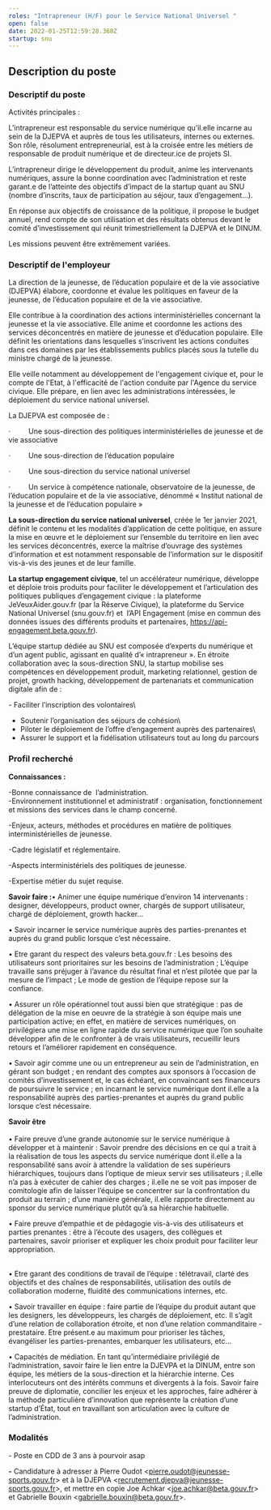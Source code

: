 ```yaml
---
roles: "Intrapreneur (H/F) pour le Service National Universel "
open: false
date: 2022-01-25T12:59:28.368Z
startup: snu
---
```

## Description du poste

### Descriptif du poste

Activités principales :

L’intrapreneur est responsable du service numérique qu’il.elle incarne au sein de la DJEPVA et auprès de tous les utilisateurs, internes ou externes. Son rôle, résolument entrepreneurial, est à la croisée entre les métiers de responsable de produit numérique et de directeur.ice de projets SI.

L’intrapreneur dirige le développement du produit, anime les intervenants numériques, assure la bonne coordination avec l’administration et reste garant.e de l’atteinte des objectifs d’impact de la startup quant au SNU (nombre d’inscrits, taux de participation au séjour, taux d’engagement...). 

En réponse aux objectifs de croissance de la politique, il propose le budget annuel, rend compte de son utilisation et des résultats obtenus devant le comité d’investissement qui réunit trimestriellement la DJEPVA et le DINUM.

Les missions peuvent être extrêmement variées.

### Descriptif de l'employeur

La direction de la jeunesse, de l’éducation populaire et de la vie associative (DJEPVA) élabore, coordonne et évalue les politiques en faveur de la jeunesse, de l’éducation populaire et de la vie associative.

Elle contribue à la coordination des actions interministérielles concernant la jeunesse et la vie associative. Elle anime et coordonne les actions des services déconcentrés en matière de jeunesse et d’éducation populaire. Elle définit les orientations dans lesquelles s’inscrivent les actions conduites dans ces domaines par les établissements publics placés sous la tutelle du ministre chargé de la jeunesse.

Elle veille notamment au développement de l'engagement civique et, pour le compte de l'Etat, à l'efficacité de l'action conduite par l'Agence du service civique. Elle prépare, en lien avec les administrations intéressées, le déploiement du service national universel.

La DJEPVA est composée de :

·         Une sous-direction des politiques interministérielles de jeunesse et de vie associative

·         Une sous-direction de l’éducation populaire

·         Une sous-direction du service national universel

·         Un service à compétence nationale, observatoire de la jeunesse, de l’éducation populaire et de la vie associative, dénommé « Institut national de la jeunesse et de l’éducation populaire »

**La sous-direction du service national universel**, créée le 1er janvier 2021, définit le contenu et les modalités d’application de cette politique, en assure la mise en œuvre et le déploiement sur l’ensemble du territoire en lien avec les services déconcentrés, exerce la maîtrise d’ouvrage des systèmes d’information et est notamment responsable de l’information sur le dispositif vis-à-vis des jeunes et de leur famille.

**La startup engagement civique**, tel un accélérateur numérique, développe et déploie trois produits pour faciliter le développement et l’articulation des politiques publiques d’engagement civique : la plateforme JeVeuxAider.gouv.fr (par la Réserve Civique), la plateforme du Service National Universel (snu.gouv.fr) et  l’API Engagement (mise en commun des données issues des différents produits et partenaires, https://api-engagement.beta.gouv.fr).

L’équipe startup dédiée au SNU est composée d’experts du numérique et d’un agent public, agissant en qualité d’« intrapreneur ». En étroite collaboration avec la sous-direction SNU, la startup mobilise ses compétences en développement produit, marketing relationnel, gestion de projet, growth hacking, développement de partenariats et communication digitale afin de :

\- Faciliter l’inscription des volontaires\

* Soutenir l’organisation des séjours de cohésion\
* Piloter le déploiement de l’offre d’engagement auprès des partenaires\
* Assurer le support et la fidélisation utilisateurs tout au long du parcours

### Profil recherché

**Connaissances :**

\-Bonne connaissance de  l’administration.\
-Environnement institutionnel et administratif : organisation, fonctionnement et missions des services dans le champ concerné.

\-Enjeux, acteurs, méthodes et procédures en matière de politiques interministérielles de jeunesse.

\-Cadre législatif et réglementaire.

\-Aspects interministériels des politiques de jeunesse.

\-Expertise métier du sujet requise. 

**Savoir faire :**• Animer une équipe numérique d’environ 14 intervenants : designer, développeurs, product owner, chargés de support utilisateur, chargé de déploiement, growth hacker...

• Savoir incarner le service numérique auprès des parties-prenantes et auprès du grand public lorsque c’est nécessaire.

• Etre garant du respect des valeurs beta.gouv.fr : Les besoins des utilisateurs sont prioritaires sur les besoins de l’administration ; L’équipe travaille sans préjuger à l’avance du résultat final et n’est pilotée que par la mesure de l’impact ; Le mode de gestion de l’équipe repose sur la confiance.

• Assurer un rôle opérationnel tout aussi bien que stratégique : pas de délégation de la mise en oeuvre de la stratégie à son équipe mais une participation active; en effet, en matière de services numériques, on privilégiera une mise en ligne rapide du service numérique que l’on souhaite développer afin de le confronter à de vrais utilisateurs, recueillir leurs retours et l’améliorer rapidement en conséquence.

• Savoir agir comme une ou un entrepreneur au sein de l’administration, en gérant son budget ; en rendant des comptes aux sponsors à l’occasion de comités d’investissement et, le cas échéant, en convaincant ses financeurs de poursuivre le service ; en incarnant le service numérique dont il.elle a la responsabilité auprès des parties-prenantes et auprès du grand public lorsque c’est nécessaire. 

**Savoir être**\
\
• Faire preuve d’une grande autonomie sur le service numérique à développer et à maintenir : Savoir prendre des décisions en ce qui a trait à la réalisation de tous les aspects du service numérique dont il.elle a la responsabilité sans avoir à attendre la validation de ses supérieurs hiérarchiques, toujours dans l’optique de mieux servir ses utilisateurs ; il.elle n’a pas à exécuter de cahier des charges ; il.elle ne se voit pas imposer de comitologie afin de laisser l’équipe se concentrer sur la confrontation du produit au terrain ; d’une manière générale, il.elle rapporte directement au sponsor du service numérique plutôt qu’à sa hiérarchie habituelle.

• Faire preuve d’empathie et de pédagogie vis-à-vis des utilisateurs et parties prenantes : être à l’écoute des usagers, des collègues et partenaires, savoir prioriser et expliquer les choix produit pour faciliter leur appropriation.

\
• Etre garant des conditions de travail de l’équipe : télétravail, clarté des objectifs et des chaînes de responsabilités, utilisation des outils de collaboration moderne, fluidité des communications internes, etc.

• Savoir travailler en équipe : faire partie de l’équipe du produit autant que les designers, les développeurs, les chargés de déploiement, etc. Il s’agit d’une relation de collaboration étroite, et non d’une relation commanditaire - prestataire. Etre présent.e au maximum pour prioriser les tâches, évangéliser les parties-prenantes, embarquer les utilisateurs, etc…

• Capacités de médiation. En tant qu’intermédiaire privilégié de l’administration, savoir faire le lien entre la DJEVPA et la DINUM, entre son équipe, les métiers de la sous-direction et la hiérarchie interne. Ces interlocuteurs ont des intérêts communs et divergents à la fois. Savoir faire preuve de diplomatie, concilier les enjeux et les approches, faire adhérer à la méthode particulière d’innovation que représente la création d’une startup d’État, tout en travaillant son articulation avec la culture de l’administration.

### Modalités

\- Poste en CDD de 3 ans à pourvoir asap

**\-** Candidature à adresser à Pierre Oudot <[pierre.oudot@jeunesse-sports.gouv.fr](mailto:pierre.oudot@jeunesse-sports.gouv.fr)> et à la DJEPVA <[recrutement.djepva@jeunesse-sports.gouv.fr](mailto:recrutement.djepva@jeunesse-sports.gouv.fr)>, et mettre en copie Joe Achkar <[joe.achkar@beta.gouv.fr](mailto:joe.achkar@beta.gouv.fr)> et Gabrielle Bouxin <[gabrielle.bouxin@beta.gouv.fr](mailto:gabrielle.bouxin@beta.gouv.fr)>.